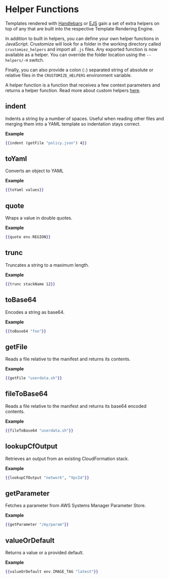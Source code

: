 # Helper Functions

Templates rendered with [Handlebars](https://handlebarsjs.com/) or
[EJS](https://ejs.co/) gain a set of extra helpers on top of any
that are built into the respective Template Rendering Engine.

In addition to built in helpers, you can define your own helper
functions in JavaScript. Crustomize will look for a folder in the 
working directory called `crustomiez_helpers` and import all `.js` files. Any
exported function is now available as a helper. You can override the
folder location using the `--helpers/-H` switch.

Finally, you can also provide a colon (`:`) separated string of absolute 
or relative files in the `CRUSTOMIZE_HELPERS` environment variable. 

A helper function is a function that receives a few context parameters
and returns a helper function. Read more about custom helpers
[here](custom-helpers.md).

## indent

Indents a string by a number of spaces. Useful when reading other files
and merging them into a YAML template so indentation stays correct.

**Example**
<!-- {% raw %} -->
```handlebars
{{indent (getFile "policy.json") 4}}
```
<!-- {% endraw %} -->

## toYaml

Converts an object to YAML

**Example**
<!-- {% raw %} -->
```handlebars
{{toYaml values}}
```
<!-- {% endraw %} -->

## quote

Wraps a value in double quotes.

**Example**
<!-- {% raw %} -->
```handlebars
{{quote env.REGION}}
```
<!-- {% endraw %} -->

## trunc

Truncates a string to a maximum length.

**Example**
<!-- {% raw %} -->
```handlebars
{{trunc stackName 12}}
```
<!-- {% endraw %} -->

## toBase64

Encodes a string as base64.

**Example**
<!-- {% raw %} -->
```handlebars
{{toBase64 "foo"}}
```
<!-- {% endraw %} -->

## getFile

Reads a file relative to the manifest and returns its contents.

**Example**
<!-- {% raw %} -->
```handlebars
{{getFile "userdata.sh"}}
```
<!-- {% endraw %} -->

## fileToBase64

Reads a file relative to the manifest and returns its base64 encoded contents.

**Example**
<!-- {% raw %} -->
```handlebars
{{fileToBase64 "userdata.sh"}}
```
<!-- {% endraw %} -->

## lookupCfOutput

Retrieves an output from an existing CloudFormation stack.

**Example**
<!-- {% raw %} -->
```handlebars
{{lookupCfOutput "network", "VpcId"}}
```
<!-- {% endraw %} -->

## getParameter

Fetches a parameter from AWS Systems Manager Parameter Store.

**Example**
<!-- {% raw %} -->
```handlebars
{{getParameter "/my/param"}}
```
<!-- {% endraw %} -->

## valueOrDefault

Returns a value or a provided default.

**Example**
<!-- {% raw %} -->
```handlebars
{{valueOrDefault env.IMAGE_TAG "latest"}}
```
<!-- {% endraw %} -->
